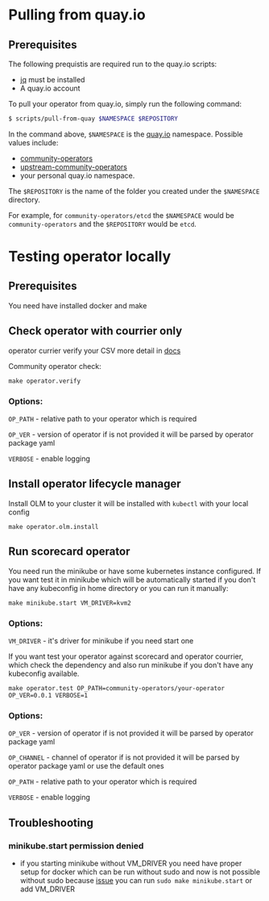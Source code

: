 # Pulling from quay.io

## Prerequisites
The following prequistis are required run to the quay.io scripts:

* [jq](https://stedolan.github.io/jq/) must be installed
* A quay.io account

To pull your operator from quay.io, simply run the following command:
```bash
$ scripts/pull-from-quay $NAMESPACE $REPOSITORY
```

In the command above, `$NAMESPACE` is the [quay.io](https://quay.io) namespace. Possible values include:

* [community-operators](https://quay.io/organization/community-operators)
* [upstream-community-operators](https://quay.io/organization/upstream-community-operators)
* your personal quay.io namespace.

The `$REPOSITORY` is the name of the folder you created under the `$NAMESPACE` directory.

For example, for `community-operators/etcd` the `$NAMESPACE` would be `community-operators` and the `$REPOSITORY` would be `etcd`.

# Testing operator locally

## Prerequisites

You need have installed docker and make 

## Check operator with courrier only
operator currier verify your CSV more detail in [docs](https://github.com/operator-framework/operator-courier)

Community operator check:

```
make operator.verify
```

### Options:

` OP_PATH ` - relative path to your operator which is required

` OP_VER ` - version of operator if is not provided it will be parsed by operator package yaml

` VERBOSE ` - enable logging

## Install operator lifecycle manager
Install OLM to your cluster it will be installed with `kubectl` with your local config

```
make operator.olm.install
```

## Run scorecard operator
You need run the minikube or have some kubernetes instance configured.
If you want test it in minikube which will be automatically started if you don't have any kubeconfig in home directory or you can run it manually: 

```
make minikube.start VM_DRIVER=kvm2
```

### Options:

` VM_DRIVER ` - it's driver for minikube if you need start one

If you want test your operator against scorecard and operator courrier, which check the dependency and also run minikube if you don't have any kubeconfig available.

```
make operator.test OP_PATH=community-operators/your-operator OP_VER=0.0.1 VERBOSE=1
``` 

### Options:

` OP_VER ` - version of operator if is not provided it will be parsed by operator package yaml

` OP_CHANNEL ` - channel of operator if is not provided it will be parsed by operator package yaml or use the default ones
 
` OP_PATH ` - relative path to your operator which is required

` VERBOSE ` - enable logging

## Troubleshooting

### minikube.start permission denied
- if you starting minikube without VM_DRIVER you need have proper setup for docker which can be run without sudo and
now is not possible without sudo because [issue](https://github.com/kubernetes/minikube/issues/3718) you can run `sudo make minikube.start` or add VM_DRIVER

